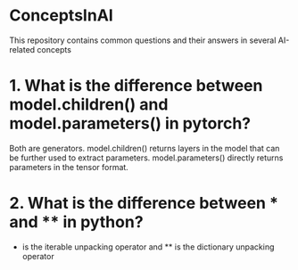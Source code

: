 # ConceptsInAI
This repository contains common questions and their answers in several AI-related concepts

# 1. What is the difference between model.children() and model.parameters() in pytorch? 
Both are generators. model.children() returns layers in the model that can be further used to extract parameters. model.parameters() directly returns parameters in the tensor format. 

# 2. What is the difference between * and ** in python? 
* is the iterable unpacking operator and ** is the dictionary unpacking operator 
